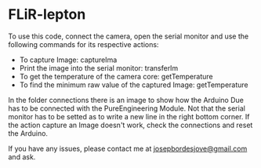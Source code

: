 # FLiR-lepton

To use this code, connect the camera, open the serial monitor and use the following commands for its respective actions:

- To capture Image: captureIma
- Print the image into the serial monitor: transferIm
- To get the temperature of the camera core: getTemperature
- To find the minimum raw value of the captured Image: getTemperature

In the folder connections there is an image to show how the Arduino Due has to be connected with the PureEngineering Module.
Not that the serial monitor has to be setted as to write a new line in the right bottom corner.
If the action capture an Image doesn't work, check the connections and reset the Arduino.

If you have any issues, please contact me at josepbordesjove@gmail.com and ask.

